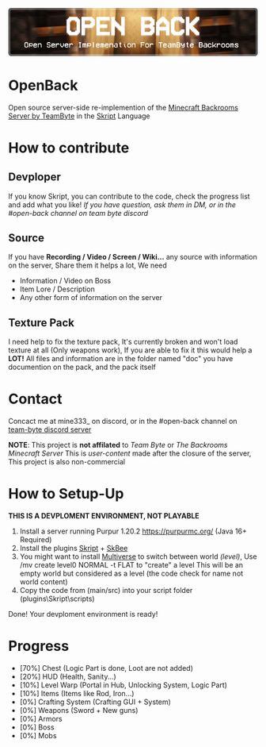 ![image](https://github.com/CroissantDuNord/OpenBack/blob/main/media/banner.png?raw=true)

# OpenBack
Open source server-side re-implemention of the [Minecraft Backrooms Server by TeamByte](https://www.thebackrooms.gg/) in the [Skript](https://github.com/SkriptLang/Skript) Language

# How to contribute

## Devploper
If you know Skript, you can contribute to the code, check the progress list and add what you like!
*If you have question, ask them in DM, or in the #open-back channel on team byte discord*

## Source
If you have **Recording / Video / Screen / Wiki...** any source with information on the server, Share them it helps a lot, We need
- Information / Video on Boss
- Item Lore / Description
- Any other form of information on the server

## Texture Pack
I need help to fix the texture pack, It's currently broken and won't load texture at all (Only weapons work), If you are able to fix it this would help a **LOT!**
All files and information are in the folder named "doc" you have documention on the pack, and the pack itself

# Contact
Concact me at mine333_ on discord, or in the #open-back channel on [team-byte discord server](https://discord.gg/AKxATpNa)

**NOTE**: This project is **not affilated** to *Team Byte* or *The Backrooms Minecraft Server* This is *user-content* made after the closure of the server, This project is also non-commercial

# How to Setup-Up
**THIS IS A DEVPLOMENT ENVIRONMENT, NOT PLAYABLE**

1. Install a server running Purpur 1.20.2 https://purpurmc.org/ (Java 16+ Required)
2. Install the plugins [Skript](https://github.com/SkriptLang/Skript) + [SkBee](https://github.com/ShaneBeee/SkBee)
3. You might want to install [Multiverse](https://github.com/Multiverse/Multiverse-Core) to switch between world *(level)*, Use /mv create level0 NORMAL -t FLAT to "create" a level
This will be an empty world but considered as a level (the code check for name not world content)
4. Copy the code from (main/src) into your script folder (plugins\Skript\scripts)

Done! Your devploment environment is ready!

# Progress
* [70%] Chest (Logic Part is done, Loot are not added)
* [20%] HUD (Health, Sanity...)
* [10%] Level Warp (Portal in Hub, Unlocking System, Logic Part)
* [10%] Items (Items like Rod, Iron...)
* [0%] Crafting System (Crafting GUI + System)
* [0%] Weapons (Sword + New guns)
* [0%] Armors
* [0%] Boss
* [0%] Mobs
